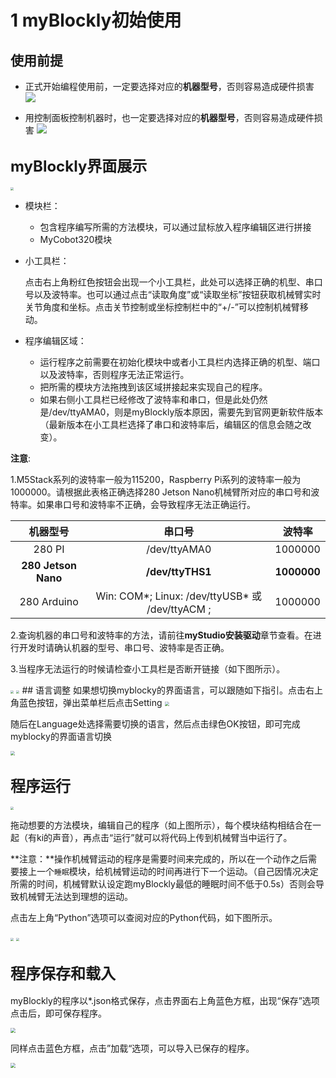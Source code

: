 # 1 myBlockly初始使用

## 使用前提

- 正式开始编程使用前，一定要选择对应的**机器型号**，否则容易造成硬件损害
![](../../../../resource\3-FunctionsAndApplications\6.developmentGuide\myBlocklyAndUlFlow\init-use/before_use.png)

- 用控制面板控制机器时，也一定要选择对应的**机器型号**，否则容易造成硬件损害
![](../../../../resource\3-FunctionsAndApplications\6.developmentGuide\myBlocklyAndUlFlow\init-use/before_use_1.png)

## **<font size=5>myBlockly界面展示</font>**

<img src="../../../../resource\3-FunctionsAndApplications\6.developmentGuide\myBlocklyAndUlFlow\init-use/界面展示.jpg" style="zoom: 33%;" />

- 模块栏：

  * 包含程序编写所需的方法模块，可以通过鼠标放入程序编辑区进行拼接
  * MyCobot320模块

- 小工具栏：

  点击右上角粉红色按钮会出现一个小工具栏，此处可以选择正确的机型、串口号以及波特率。也可以通过点击“读取角度”或“读取坐标”按钮获取机械臂实时关节角度和坐标。点击关节控制或坐标控制栏中的“+/-”可以控制机械臂移动。

- 程序编辑区域：

  * 运行程序之前需要在初始化模块中或者小工具栏内选择正确的机型、端口以及波特率，否则程序无法正常运行。
  * 把所需的模块方法拖拽到该区域拼接起来实现自己的程序。
  * 如果右侧小工具栏已经修改了波特率和串口，但是此处仍然是/dev/ttyAMA0，则是myBlockly版本原因，需要先到官网更新软件版本（最新版本在小工具栏选择了串口和波特率后，编辑区的信息会随之改变）。

**注意**:

1.M5Stack系列的波特率一般为115200，Raspberry Pi系列的波特率一般为1000000。请根据此表格正确选择280 Jetson Nano机械臂所对应的串口号和波特率。如果串口号和波特率不正确，会导致程序无法正确运行。

| 机器型号 | 串口号 | 波特率 |
|:---------:| :--------:|:--------:|
|280 PI|  /dev/ttyAMA0|1000000|
|**280 Jetson Nano**| **/dev/ttyTHS1** |**1000000**|
|280 Arduino| Win: COM*; Linux: /dev/ttyUSB* 或 /dev/ttyACM ; |1000000|

2.查询机器的串口号和波特率的方法，请前往**myStudio安装驱动**章节查看。在进行开发时请确认机器的型号、串口号、波特率是否正确。

3.当程序无法运行的时候请检查小工具栏是否断开链接（如下图所示）。

  <img src="../../../../resource\3-FunctionsAndApplications\6.developmentGuide\myBlocklyAndUlFlow\init-use/小工具栏1.jpg" style="zoom: 33%;" />

  <img src="../../../../resource\3-FunctionsAndApplications\6.developmentGuide\myBlocklyAndUlFlow\init-use/小工具栏2.jpg" style="zoom: 33%;" />
## 语言调整
如果想切换myblocky的界面语言，可以跟随如下指引。点击右上角蓝色按钮，弹出菜单栏后点击Setting
<img src="../../../../resource\3-FunctionsAndApplications\6.developmentGuide\myBlocklyAndUlFlow\init-use/language1.jpg" style="zoom: 45%;" />

随后在Language处选择需要切换的语言，然后点击绿色OK按钮，即可完成myblocky的界面语言切换

<img src="../../../../resource\3-FunctionsAndApplications\6.developmentGuide\myBlocklyAndUlFlow\init-use/language2.jpg" style="zoom: 45%;" />

## **<font size=5>程序运行</font>**

<img src="../../../../resource\3-FunctionsAndApplications\6.developmentGuide\myBlocklyAndUlFlow\init-use/程序运行.jpg" style="zoom: 33%;" />

拖动想要的方法模块，编辑自己的程序（如上图所示），每个模块结构相结合在一起（有ki的声音），再点击“运行”就可以将代码上传到机械臂当中运行了。

**注意：**操作机械臂运动的程序是需要时间来完成的，所以在一个动作之后需要接上一个`睡眠`模块，给机械臂运动的时间再进行下一个运动。（自己因情况决定所需的时间，机械臂默认设定跑myBlockly最低的睡眠时间不低于0.5s）否则会导致机械臂无法达到理想的运动。

点击左上角“Python”选项可以查阅对应的Python代码，如下图所示。

<img src="../../../../resource\3-FunctionsAndApplications\6.developmentGuide\myBlocklyAndUlFlow\init-use/python代码1.jpg" style="zoom: 33%;" />

<img src="../../../../resource\3-FunctionsAndApplications\6.developmentGuide\myBlocklyAndUlFlow\init-use/python代码2.jpg" style="zoom: 33%;" />



## **<font size=5>程序保存和载入</font>**

myBlockly的程序以*.json格式保存，点击界面右上角蓝色方框，出现“保存”选项点击后，即可保存程序。

<img src="../../../../resource\3-FunctionsAndApplications\6.developmentGuide\myBlocklyAndUlFlow\init-use/保存程序.jpg" style="zoom: 50%;" />

同样点击蓝色方框，点击”加载“选项，可以导入已保存的程序。

<img src="../../../../resource\3-FunctionsAndApplications\6.developmentGuide\myBlocklyAndUlFlow\init-use/载入程序.jpg" style="zoom: 50%;" />
